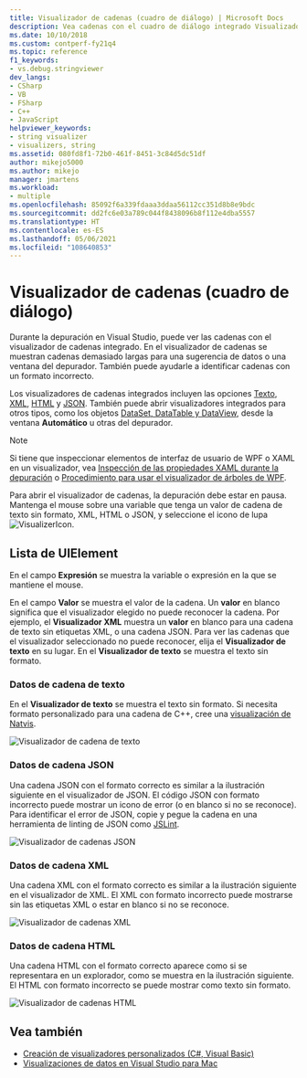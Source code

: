```yaml
---
title: Visualizador de cadenas (cuadro de diálogo) | Microsoft Docs
description: Vea cadenas con el cuadro de diálogo integrado Visualizador de cadenas durante la depuración en Visual Studio.
ms.date: 10/10/2018
ms.custom: contperf-fy21q4
ms.topic: reference
f1_keywords:
- vs.debug.stringviewer
dev_langs:
- CSharp
- VB
- FSharp
- C++
- JavaScript
helpviewer_keywords:
- string visualizer
- visualizers, string
ms.assetid: 080fd8f1-72b0-461f-8451-3c84d5dc51df
author: mikejo5000
ms.author: mikejo
manager: jmartens
ms.workload:
- multiple
ms.openlocfilehash: 85092f6a339fdaaa3ddaa56112cc351d8b8e9bdc
ms.sourcegitcommit: dd2fc6e03a789c044f8438096b8f112e4dba5557
ms.translationtype: HT
ms.contentlocale: es-ES
ms.lasthandoff: 05/06/2021
ms.locfileid: "108640853"
---
```

# <a name="string-visualizer-dialog-box"></a>Visualizador de cadenas (cuadro de diálogo)

Durante la depuración en Visual Studio, puede ver las cadenas con el visualizador de cadenas integrado. En el visualizador de cadenas se muestran cadenas demasiado largas para una sugerencia de datos o una ventana del depurador. También puede ayudarle a identificar cadenas con un formato incorrecto.

Los visualizadores de cadenas integrados incluyen las opciones [Texto](#text-string-data), [XML](#xml-string-data), [HTML](#html-string-data) y [JSON](#json-string-data). También puede abrir visualizadores integrados para otros tipos, como los objetos [DataSet, DataTable y DataView](../debugger/dataset-visualizer-dialog-box.md), desde la ventana **Automático** u otras del depurador.

> [!NOTE]
> Si tiene que inspeccionar elementos de interfaz de usuario de WPF o XAML en un visualizador, vea [Inspección de las propiedades XAML durante la depuración](../xaml-tools/inspect-xaml-properties-while-debugging.md) o [Procedimiento para usar el visualizador de árboles de WPF](../debugger/how-to-use-the-wpf-tree-visualizer.md).

Para abrir el visualizador de cadenas, la depuración debe estar en pausa. Mantenga el mouse sobre una variable que tenga un valor de cadena de texto sin formato, XML, HTML o JSON, y seleccione el icono de lupa ![VisualizerIcon](../debugger/media/dbg-tips-visualizer-icon.png "Icono del visualizador").

## <a name="uielement-list"></a>Lista de UIElement

En el campo **Expresión** se muestra la variable o expresión en la que se mantiene el mouse.

En el campo **Valor** se muestra el valor de la cadena. Un **valor** en blanco significa que el visualizador elegido no puede reconocer la cadena. Por ejemplo, el **Visualizador XML** muestra un **valor** en blanco para una cadena de texto sin etiquetas XML, o una cadena JSON. Para ver las cadenas que el visualizador seleccionado no puede reconocer, elija el **Visualizador de texto** en su lugar. En el **Visualizador de texto** se muestra el texto sin formato.

### <a name="text-string-data"></a>Datos de cadena de texto

En el **Visualizador de texto** se muestra el texto sin formato. Si necesita formato personalizado para una cadena de C++, cree una [visualización de Natvis](../debugger/create-custom-views-of-native-objects.md).

![Visualizador de cadena de texto](../debugger/media/dbg-string-visualizer-text.png "Visualizador de cadena de texto")

### <a name="json-string-data"></a>Datos de cadena JSON

Una cadena JSON con el formato correcto es similar a la ilustración siguiente en el visualizador de JSON. El código JSON con formato incorrecto puede mostrar un icono de error (o en blanco si no se reconoce). Para identificar el error de JSON, copie y pegue la cadena en una herramienta de linting de JSON como [JSLint](https://www.jslint.com/).

![Visualizador de cadenas JSON](../debugger/media/dbg-tips-string-visualizer-json.png "Visualizador de cadenas JSON")

### <a name="xml-string-data"></a>Datos de cadena XML

Una cadena XML con el formato correcto es similar a la ilustración siguiente en el visualizador de XML. El XML con formato incorrecto puede mostrarse sin las etiquetas XML o estar en blanco si no se reconoce.

![Visualizador de cadenas XML](../debugger/media/dbg-string-visualizers-xml.png "Visualizador de cadenas XML")

### <a name="html-string-data"></a>Datos de cadena HTML

Una cadena HTML con el formato correcto aparece como si se representara en un explorador, como se muestra en la ilustración siguiente. El HTML con formato incorrecto se puede mostrar como texto sin formato.

![Visualizador de cadenas HTML](../debugger/media/dbg-string-visualizers-html.png "Visualizador de cadenas HTML")

## <a name="see-also"></a>Vea también

- [Creación de visualizadores personalizados (C#, Visual Basic)](../debugger/create-custom-visualizers-of-data.md)
- [Visualizaciones de datos en Visual Studio para Mac](/visualstudio/mac/data-visualizations)